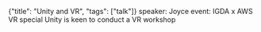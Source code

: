 {"title": "Unity and VR", "tags": ["talk"]}
speaker: Joyce
event: IGDA x AWS VR special
Unity is keen to conduct a VR workshop
